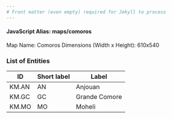 ```yaml
---
# Front matter (even empty) required for Jekyll to process
---
```


#### JavaScript Alias: maps/comoros

Map Name: Comoros
Dimensions (Width x Height): 610x540





### List of Entities

ID | Short label | Label
---|---|---|
KM.AN|AN|Anjouan
KM.GC|GC|Grande Comore
KM.MO|MO|Moheli

